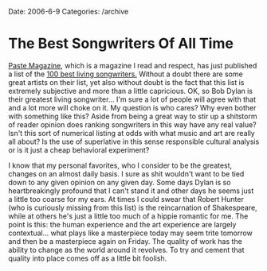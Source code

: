 Date: 2006-6-9
Categories: /archive

# The Best Songwriters Of All Time

<a href="http://www.pastemagazine.com/">Paste Magazine</a>, which is a magazine I read and respect, has just published a list of the <a href="http://www.pastemagazine.com/action/article?article_id=3003">100 best living songwriters.</a>  Without a doubt there are some great artists on their list, yet also without doubt is the fact that this list is extremely subjective and more than a little capricious.  OK, so Bob Dylan is their greatest living songwriter... I'm sure a lot of people will agree with that and a lot more will choke on it.  My question is who cares?  Why even bother with something like this?  Aside  from being a great way to stir up a shitstorm of reader opinion does ranking songwriters in this way have any real value?  Isn't this sort of numerical listing at odds with what music and art are really all about?  Is the use of superlative in this sense responsible cultural analysis or is it just a cheap behavioral experiment?

I know that my personal favorites, who I consider to be the greatest, changes on an almost daily basis.  I sure as shit wouldn't want to be tied down to any given opinion on any given day.  Some days Dylan is so heartbreakingly profound that I can't stand it and other days he seems just a little too coarse for my ears.  At times I could swear that Robert Hunter (who is curiously missing  from this list) is the reincarnation of Shakespeare, while at others he's just a little too much of a hippie romantic for me.  The point is this: the human experience and the art experience are largely contextual... what plays like a masterpiece today may seem trite tomorrow and then be a masterpiece again on Friday.  The quality of work has the ability to change as the world around it revolves.  To try and cement that quality into place comes off as a little bit foolish.
